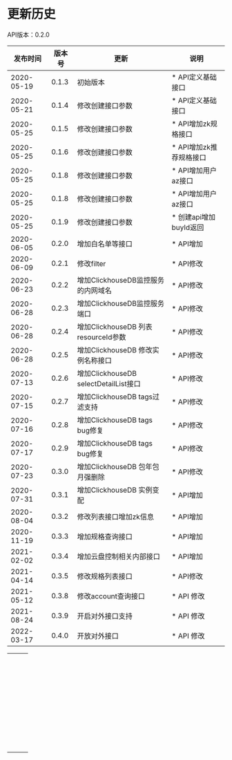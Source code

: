 # 更新历史 #

API版本：0.2.0

| 发布时间   | 版本号 | 更新                                  | 说明                    |
| ---------- | ------ | ------------------------------------- | ----------------------- |
| 2020-05-19 | 0.1.3  | 初始版本                              | * API定义基础接口       |
| 2020-05-21 | 0.1.4  | 修改创建接口参数                      | * API定义基础接口       |
| 2020-05-25 | 0.1.5  | 修改创建接口参数                      | * API增加zk规格接口     |
| 2020-05-25 | 0.1.6  | 修改创建接口参数                      | * API增加zk推荐规格接口 |
| 2020-05-25 | 0.1.8  | 修改创建接口参数                      | * API增加用户az接口     |
| 2020-05-25 | 0.1.8  | 修改创建接口参数                      | * API增加用户az接口     |
| 2020-05-25 | 0.1.9  | 修改创建接口参数                      | * 创建api增加buyId返回  |
| 2020-06-05 | 0.2.0  | 增加白名单等接口                      | * API增加               |
| 2020-06-09 | 0.2.1  | 修改filter                            | * API修改               |
| 2020-06-23 | 0.2.2  | 增加ClickhouseDB监控服务的内网域名    | * API修改               |
| 2020-06-28 | 0.2.3  | 增加ClickhouseDB监控服务端口          | * API修改               |
| 2020-06-28 | 0.2.4  | 增加ClickhouseDB 列表resourceId参数   | * API修改               |
| 2020-06-28 | 0.2.5  | 增加ClickhouseDB 修改实例名称接口     | * API修改               |
| 2020-07-13 | 0.2.6  | 增加ClickhouseDB selectDetailList接口 | * API修改               |
| 2020-07-15 | 0.2.7  | 增加ClickhouseDB tags过滤支持         | * API修改               |
| 2020-07-16 | 0.2.8  | 增加ClickhouseDB tags bug修复         | * API修改               |
| 2020-07-17 | 0.2.9  | 增加ClickhouseDB tags bug修复         | * API修改               |
| 2020-07-23 | 0.3.0  | 增加ClickhouseDB 包年包月强删除       | * API修改               |
| 2020-07-31 | 0.3.1  | 增加ClickhouseDB 实例变配             | * API增加               |
| 2020-08-04 | 0.3.2  | 修改列表接口增加zk信息                | * API增加               |
| 2020-11-19 | 0.3.3  | 增加规格查询接口                      | * API增加               |
| 2021-02-02 | 0.3.4  | 增加云盘控制相关内部接口              | * API增加               |
| 2021-04-14 | 0.3.5  | 修改规格列表接口                      | * API修改               |
| 2021-05-12 | 0.3.8  | 修改account查询接口                   | * API 修改              |
| 2021-08-24 | 0.3.9  | 开启对外接口支持                      | * API 修改              |
| 2022-03-17 | 0.4.0  | 开放对外接口                          | * API 修改              |

|      |      |      |
|---|---|---|
|      |      |      |
|      |      |      |
|      |      |      |
|      |      |      |
|      |      |      |
|      |      |      |
|      |      |      |
|      |      |      |
|      |      |      |
|      |      |      |
|      |      |      |
|      |      |      |
|      |      |      |
|      |      |      |
|      |      |      |
|      |      |      |
|      |      |      |
|      |      |      |
|      |      |      |
|      |      |      |
|      |      |      |
|      |      |      |
|      |      |      |
|      |      |      |
|      |      |      |
|      |      |      |
|      |      |      |
|      |      |      |
|      |      |      |
|      |      |      |
|      |      |      |
|      |      |      |
|      |      |      |
|      |      |      |
|      |      |      |
|      |      |      |
|      |      |      |
|      |      |      |
